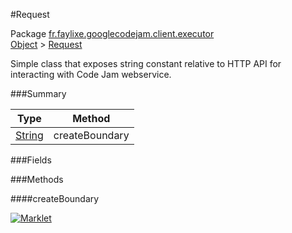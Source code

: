 #Request

Package [fr.faylixe.googlecodejam.client.executor](https://github.com/Faylixe/googlecodejam-client/blob/master/fr/faylixe/googlecodejam/client/executor)<br>
[Object]() > [Request](https://github.com/Faylixe/googlecodejam-client/blob/master/javadoc/fr/faylixe/googlecodejam/client/executor/Request.md)

<p>Simple class that exposes string constant
 relative to HTTP API for interacting with
 Code Jam webservice.</p>

###Summary


| Type | Method |
| --- | --- |
| [String]() | createBoundary |

###Fields


###Methods

####createBoundary


[![Marklet](https://img.shields.io/badge/Generated%20by-Marklet-green.svg)](https://github.com/Faylixe/marklet)